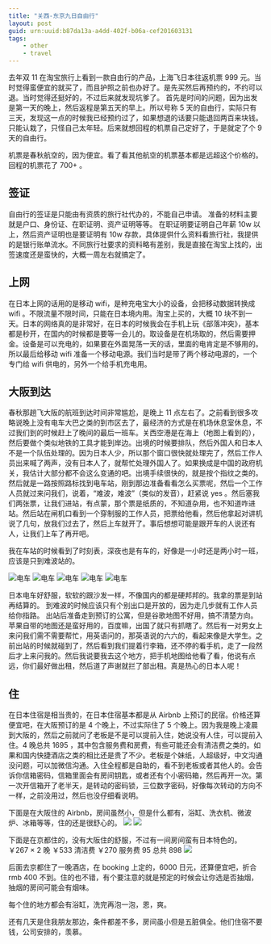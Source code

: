 ```yaml
---
title: "关西-东京九日自由行"
layout: post
guid: urn:uuid:b87da13a-a4dd-402f-b06a-cef201603131
tags:
    - other
    - travel
---
```


去年双 11 在淘宝旅行上看到一款自由行的产品，上海飞日本往返机票 999 元。当时觉得蛮便宜的就买了，而且护照之前也办好了。是先买然后再预约的，不约可以退。当时觉得还挺好的，不过后来就发现坑爹了。
首先是时间的问题，因为出发是第一天的晚上，然后返程是第五天的早上。所以号称 5 天的自由行，实际只有三天，发现这一点的时候我已经预约过了，如果想退的话要只能退回两百来块钱。只能认栽了，只怪自己太年轻。后来就想回程的机票自己定好了，于是就定了个 9 天的自由行。

机票是春秋航空的，因为便宜。看了看其他航空的机票基本都是远超这个价格的。回程的机票花了 700+ 。

## 签证
自由行的签证是只能由有资质的旅行社代办的，不能自己申请。
准备的材料主要就是户口、身份证、在职证明、资产证明等等。
在职证明要证明自己年薪 10w 以上，然后资产证明也是要证明有 10w 存款，具体提供什么资料看旅行社，我提供的是银行账单流水。不同旅行社要求的资料略有差别，我是直接在淘宝上找的，出签速度还是蛮快的，大概一周左右就搞定了。

## 上网
在日本上网的话用的是移动 wifi，是种充电宝大小的设备，会把移动数据转换成 wifi 。不限流量不限时间，只能在日本境内用。淘宝上买的，大概 10 块不到一天。日本的网络真的是非常好，在日本的时候我会在手机上玩《部落冲突》，基本都是秒开，在国内的时候都是要等一会儿的。取设备是在机场取的，然后需要押金。设备是可以充电的，如果要在外面晃荡一天的话，里面的电肯定是不够用的。所以最后给移动 wifi 准备一个移动电源。我们当时是带了两个移动电源的，一个专门给 wifi 供电的，另外一个给手机充电用。

## 大阪到达
春秋那趟飞大阪的航班到达时间非常尴尬，是晚上 11 点左右了。之前看到很多攻略说晚上没有电车大巴之类的到市区去了，最经济的方式是在机场休息室休息，不过我们到的时候赶上了晚间的最后一班车。关西空港是在海上（地图上看到的），然后要做个类似地铁的工具才能到岸边。出境的时候要排队，然后外国人和日本人不是一个队伍处理的。因为日本人少，所以那个窗口很快就处理完了，然后工作人员出来喊了两声，没有日本人了，就帮忙处理外国人了。如果换成是中国的政府机关，我估计大部分都不会这么变通的吧。出境手续很快的，就是按个指纹之类的。然后就是一路按照路标找到电车站，刚到那边准备看看怎么买票呢，然后一个工作人员就过来问我们，说着，“难波，难波”（类似的发音），赶紧说 yes 。然后塞我们两张票，让我们进站，有点蒙，那个票是纸质的，不知道杂用，也不知道咋进站。然后站在闸机口看到一个穿制服的工作人员，把票给他看，然后他拿起对讲机说了几句，放我们过去了，然后上车就开了。事后想想可能是跟开车的人说还有人，让我们上车了再开吧。

我在车站的时候看到了时刻表，深夜也是有车的，好像是一小时还是两小时一班，应该是只到难波站的。

![电车](/media/images/IMG_1296.JPG)
![电车](/media/images/IMG_1297.JPG)
![电车](/media/images/IMG_1299.JPG)
![电车](/media/images/IMG_1301.JPG)
![电车](/media/images/IMG_1302.JPG)

日本电车好舒服，软软的跟沙发一样，不像国内的都是硬邦邦的。我拿的票是到站再结算的。
到难波的时候应该只有个别出口是开放的，因为走几步就有工作人员给你指路。
出站后准备走到预订的公寓，但是谷歌地图不好用，搞不清楚方向。苹果自带的地图还是蛮好用的，百度嘛，出国了就只有抓瞎了。然后有一对男女上来问我们需不需要帮忙，用英语问的，那英语说的六六的，看起来像是大学生。之前出站的时候就碰到了，然后看到我们提着行李箱，还不停的看手机，走了一段然后才上来问我的。然后我说要我去这个地方，把手机地图给他看了看，他说有点远，你们最好做出租，然后道了声谢就拦了部出租。真是热心的日本人呢！

## 住
在日本住宿是相当贵的，在日本住宿基本都是从 Airbnb 上预订的民宿。价格还算便宜吧，在大阪预订的是 4 个晚上，不过实际住了 5 个晚上。因为我是晚上凌晨到大阪的，然后之前就问了老板是不是可以提前入住，她说没有人住，可以提前入住。4 晚总共 1695 ，其中包含服务费和房费，有些可能还会有清洁费之类的。如果和国内快捷酒店之类的相比还是贵了不少。老板是个妹纸，人超级好，中文沟通没问题，可以加微信沟通。入住全程都是自助的，看不到老板或者其他人的。会告诉你信箱密码，信箱里面会有房间钥匙，或者还有个小密码箱，然后再开一次。第一次开信箱开了老半天，是转动的密码锁，三位数字密码，好像每次转动的方向不一样，之前没用过，然后也没仔细看说明。

下面是在大阪住的 Airbnb，房间虽然小，但是什么都有，浴缸、洗衣机、微波炉、冰箱等等，住的还是很舒心的。
![](/media/images/1303.jpg)
![](/media/images/1304.jpg)

下面是在京都住的，没有大阪住的舒服，不过有一间房间蛮有日本特色的。
￥267 × 2 晚 ￥533  清洁费 ￥270  服务费 95  总共 898
![](/media/images/1305.jpg)

后面去京都住了一晚酒店，在 booking 上定的，6000 日元，还算便宜吧，折合 rmb 400 不到。住的也不错，有个要注意的就是预定的时候会让你选是否抽烟，抽烟的房间可能会有烟味。

每个住的地方都会有浴缸，洗完再泡一泡，恩，爽。

还有几天是住我朋友那边，条件都差不多，房间虽小但是五脏俱全。他们住宿不要钱，公司安排的，羡慕。
